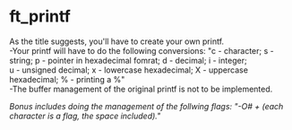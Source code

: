 # ft_printf

As the title suggests, you'll have to create your own printf.  
-Your printf will have to do the following conversions: "c - character; s - string; p - pointer in hexadecimal fomrat; d - decimal; i - integer;  
u - unsigned decimal; x - lowercase hexadecimal; X - uppercase hexadecimal; % - printing a %"  
-The buffer management of the original printf is not to be implemented.

*Bonus includes doing the management of the follwing flags: "-O# + (each character is a flag, the space included)."*
